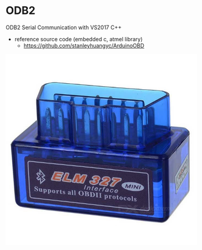 # ODB2
ODB2 Serial Communication with VS2017 C++

- reference source code (embedded c, atmel library)
  - https://github.com/stanleyhuangyc/ArduinoOBD


![Alt Text](https://github.com/jjuiddong/OBD2/blob/master/Doc/obd.jpg?raw=true)

